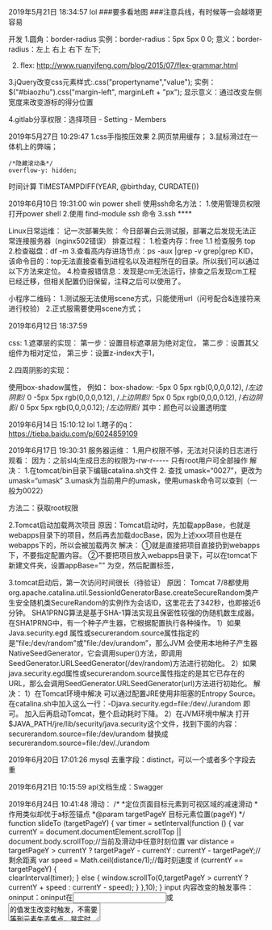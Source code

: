 2019年5月21日 18:34:57
lol
###要多看地图
###注意兵线，有时候等一会越塔更容易


开发
1.圆角：border-radius
实例：border-radius：5px 5px 0 0;
意义：border-radius：左上 右上 右下 左下;

2. flex: http://www.ruanyifeng.com/blog/2015/07/flex-grammar.html

3.jQuery改变css元素样式:.css("propertyname","value");
实例：        $("#biaozhu").css("margin-left", marginLeft + "px");
显示意义：通过改变左侧宽度来改变游标的得分位置

4.gitlab分享权限：选择项目 - Setting - Members


2019年5月27日 10:29:47
1.css手指按压效果
2.网页禁用缓存；
3.鼠标滑过在一体机上的弊端；

    /*隐藏滚动条*/
    overflow-y: hidden;
    
    
 时间计算
 TIMESTAMPDIFF(YEAR, @birthday, CURDATE())
 
 2019年6月10日 19:31:00
 win power shell 使用ssh命名方法：
 1.使用管理员权限打开power shell
 2.使用 find-module *ssh* 命令
 3.ssh ****
 
 Linux日常运维：
 记一次部署失败：
 今日部署白云测试服，部署之后发现无法正常连接服务器（nginx502错误）
 排查过程：
 1.检查内存：free
 1.1 检查服务 top
 2.检查磁盘：df -m
 3.查看高内存进场节点：ps -aux |grep -v grep|grep KID，该命令目的：top无法直接查看到进程名以及进程所在的目录。所以我们可以通过以下方法来定位。
 4.检查报错信息：发现是cm无法运行，排查之后发现cm工程已经迁移，但相关配置仍旧保留，注释之后可以使用了。
 
 
 小程序二维码：
 1.测试服无法使用scene方式，只能使用url（问号配合&连接符来进行校验）
 2.正式服需要使用scene方式；
 
 
 2019年6月12日 18:37:59
 
css:
1.遮罩层的实现：
    第一步：设置目标遮罩层为绝对定位，
    第二步：设置其父组件为相对定位，
    第三步：设置z-index大于1，

2.四周阴影的实现：

使用box-shadow属性，
例如：
    box-shadow:
        -5px 0 5px rgb(0,0,0,0.12),   /*左边阴影*/
        0 -5px 5px rgb(0,0,0,0.12),  /*上边阴影*/
        5px 0 5px rgb(0,0,0,0.12),  /*右边阴影*/
        0 5px 5px rgb(0,0,0,0.12); /*左边阴影*/
 其中：颜色可以设置透明度
 
 
 2019年6月14日 15:10:12
 lol
 1.瞎子的q：https://tieba.baidu.com/p/6024859109
 
 
 2019年6月17日 19:30:31
 服务器运维：
 1.用户权限不够，无法对只读的日志进行观看：
 因为：之前sl4j生成日志的权限为-rw-r----- 只有root用户可全部操作
 解决：
    1.在tomcat/bin目录下编辑catalina.sh文件
    2. 查找 umask=“0027”，更改为 umask=“umask”
    3.umask为当前用户的umask，使用umask命令可以查到（一般为0022）
    
   方法二：获取root权限
 
 2.Tomcat启动加载两次项目
 原因：Tomcat启动时，先加载appBase，也就是webapps目录下的项目，然后再去加载docBase，因为上述xxx项目也是在webapps下的，所以会被加载两次
 解决：
    ①就是直接把项目直接扔到webapps下，不要指定<Context>配置内容。
    ②不要把项目放入webapps目录下，可以在tomcat下新建文件夹，设置appBase="" 为空，然后配置<Context>标签，
    
 3.tomcat启动后，第一次访问时间很长（待验证）
 原因：
    Tomcat 7/8都使用org.apache.catalina.util.SessionIdGeneratorBase.createSecureRandom类产生安全随机类SecureRandom的实例作为会话ID，这里花去了342秒，也即接近6分钟。
    SHA1PRNG算法是基于SHA-1算法实现且保密性较强的伪随机数生成器。
    在SHA1PRNG中，有一个种子产生器，它根据配置执行各种操作。
    1）如果Java.security.egd 属性或securerandom.source属性指定的是”file:/dev/random”或”file:/dev/urandom”，那么JVM 会使用本地种子产生器NativeSeedGenerator，它会调用super()方法，即调用 SeedGenerator.URLSeedGenerator(/dev/random)方法进行初始化。
    2）如果java.security.egd属性或securerandom.source属性指定的是其它已存在的URL，那么会调用SeedGenerator.URLSeedGenerator(url)方法进行初始化。
 解决：
    1）在Tomcat环境中解决
    可以通过配置JRE使用非阻塞的Entropy Source。
    在catalina.sh中加入这么一行：-Djava.security.egd=file:/dev/./urandom 即可。
    加入后再启动Tomcat，整个启动耗时下降。
    2）在JVM环境中解决
    打开$JAVA_PATH/jre/lib/security/java.security这个文件，找到下面的内容：
    securerandom.source=file:/dev/urandom
    替换成
    securerandom.source=file:/dev/./urandom
    
    
2019年6月20日 17:01:26
mysql
去重字段：distinct，可以一个或者多个字段去重


2019年6月21日 10:15:59
api文档生成：Swagger
    
2019年6月24日 10:41:48
滑动：
    /*
    *定位页面目标元素到可视区域的减速滑动
    *作用类似却优于a标签锚点
    *@param targetPageY 目标元素位置(pageY)
    */
    function slideTo (targetPageY) {
        var timer = setInterval(function () {
            var currentY = document.documentElement.scrollTop || document.body.scrollTop;//当前及滑动中任意时刻位置
            var distance = targetPageY > currentY ? targetPageY - currentY : currentY - targetPageY;//剩余距离
            var speed = Math.ceil(distance/1);//每时刻速度
            if (currentY == targetPageY) {  
                clearInterval(timer);
            } else {
                window.scrollTo(0,targetPageY > currentY ? currentY + speed : currentY - speed);
            }
        },10);
    }
input 内容改变的触发事件：
oninput：oninput在<input>或<textarea>的值发生改变时触发，不需要等到元素失去焦点，是实时的。它是HTML5的事件，可用于检测文本类输入框的值。
        缺陷：从脚本中修改值不会触发事件。从浏览器下拉提示框里选取值时不会触发。IE9 以下不支持，所以IE9以下可用
        
 <%--禁用缓存--%>
 <META HTTP-EQUIV="pragma" CONTENT="no-cache">
 <META HTTP-EQUIV="Cache-Control" CONTENT="no-cache, must-revalidate">
 <META HTTP-EQUIV="expires" CONTENT="0">
 
 小程序：
 1.生成二维码API scene参数长度限制为32个字节 地址：https://developers.weixin.qq.com/miniprogram/dev/api-backend/open-api/qr-code/wxacode.getUnlimited.html
 // todo  ajax 跨域问题
 
 
 2019年6月25日 11:32:44
 前进: history.forward();=history.go(1);
 后退: history.back();=history.go(-1);
 
 2019年6月28日 18:39:41
 Windows知识：
 1.关闭密码验证：https://www.kafan.cn/A/pvwdlj46n7.html
 2.Tomcat服务无法调用打印服务解决：使用最高管理员登录
    1.找到系统服务
    2.设置Tomcat登录为管理员帐号登录，注意要这是管理员帐号密码（密码为空会报错）；
    3.重启服务
  
  AES相关：
  AES解密的时候可能会遇到长度问题导致解密失败：
  新版java:改这个路径下面的这个文件:%JAVA_HOME%\JRE\lib\security\java.security :为 crypto.policy=unlimited；
  旧版java:https://www.sojson.com/blog/249.html 替换jra包；


2019年6月26日 22:37:03
idea合并分值
1.在pull页面获取所有远程分支；
2.选择要被合并的分支（主分支）；
3.选择merge

解决idea maven现在包过慢的问题
1.idea - 设置 - maven
2.勾选open settings.xml
3.在目标文件夹新建settings.xml
4.内容为：
<?xml version="1.0" encoding="UTF-8"?>
<settings xmlns="http://maven.apache.org/SETTINGS/1.0.0"
          xmlns:xsi="http://www.w3.org/2001/XMLSchema-instance"
          xsi:schemaLocation="http://maven.apache.org/SETTINGS/1.0.0 http://maven.apache.org/xsd/settings-1.0.0.xsd">
    <mirrors> 
         <mirror>
            <id>alimaven</id>
            <mirrorOf>central</mirrorOf>
             <name>aliyun maven</name>
             <url>http://maven.aliyun.com/nexus/content/repositories/central/</url>
         </mirror>

         <mirror>
             <id>repo</id>
             <mirrorOf>central</mirrorOf>
             <name>Human Readable Name for this Mirror.</name>
             <url>http://repo1.maven.org/maven2/</url>
         </mirror>
    </mirrors>
</settings>

2019年7月18日
得分：44
浏览网页等 -14
熬夜 -20
个人卫生 -20


前端代码规范：http://alloyteam.github.io/CodeGuide/

ajax实现文件上传
# 点击button按钮触发input标签
function select_file(){
    $("#file").trigger("click");
}

function fileUpload(){
    # 创建formdata对象
    var formData = new FormData();
    # 给formData对象添加<input>标签,注意与input标签的ID一致
    formData.append('file', $('#file')[0].files[0]);
    $.ajax({
                url : '/xxx',//这里写你的url
                type : 'POST',
                data : formData,
                contentType: false,// 当有文件要上传时，此项是必须的，否则后台无法识别文件流的起始位置
                processData: false,// 是否序列化data属性，默认true(注意：false时type必须是post)
                dataType: 'json',//这里是返回类型，一般是json,text等
                clearForm: true,//提交后是否清空表单数据
                success: function(data) {   //提交成功后自动执行的处理函数，参数data就是服务器返回的数据。
                    aler('上传成功');
                },
                error: function(data, status, e) {  //提交失败自动执行的处理函数。
                    console.error(e);
                }
            });
}


重点：上传数据格式为FormData，多字段就append多个字段

2019年8月17日 17:49:51

1添加表字段
指定为空或非空
alter table 表名称 change 字段原名称 字段新名称 字段类型 [是否允许非空

alter table table1 add transactor varchar(10) not Null;

alter table   table1 add id int unsigned not Null auto_increment primary key

2.修改某个表的字段类型及指定为空或非空
alter table 表名称 change 字段名称 字段名称 字段类型 [是否允许非空];
alter table 表名称 modify 字段名称 字段类型 [是否允许非空];

alter table 表名称 modify 字段名称 字段类型 [是否允许非空];

3.修改某个表的字段名称及
4如果要删除某一字段，可用命令：ALTER TABLE mytable DROP 字段名;

2019年8月19日 11:30:05
MYSQL获取平均值： AVG()

 
2019年8月27日 19:28:14
netty：接收数据与分发数据必须一致


2019年9月23日 18:13:29
HashMap:computeIfAbsent
computeIfAbsent():
// java8之前。从map中根据key获取value操作可能会有下面的操作
Object key = map.get("key");
if (key == null) {
    key = new Object();
    map.put("key", key);
}

// java8之后。上面的操作可以简化为一行，若key对应的value为空，会将第二个参数的返回值存入并返回
Object key2 = map.computeIfAbsent("key", k -> new Object());

2019年10月14日 11:31:26
选择框的状态变化是在onclick触发之前


2019年10月29日 13:36:35
我接着便有许多话，想要连珠一般涌出：角鸡，跳鱼儿，贝壳，猹，……但又总觉得被什么挡着似的，单在脑里面回旋，吐不出口外去。
他站住了，脸上现出欢喜和凄凉的神情；动着嘴唇，却没有作声。他的态度终于恭敬起来了，分明的叫道：
“老爷！……”
我似乎打了一个寒噤；我就知道，我们之间已经隔了一层可悲的厚障壁了。


s2020年4月10日 17:54:31
1.小程序button标签设置长宽
2.小程序复制文本之能用text标签
3.css里面加：
` word-wrap: break-word;
   word-break: break-all;
   white-space: pre-line;`
``
可实现文字自动换行

4.让背景图片居中，设置背景不重复（no-repeat ），并将居中（center）这个居中是左右居中，而垂直不需要设置，自动会居中。

5.MYSQL:GREATEST和LEAST函数都使用N个参数，并分别返回最大和最小值。

6.MYSQL:count()是去空之后，在统计的






       
